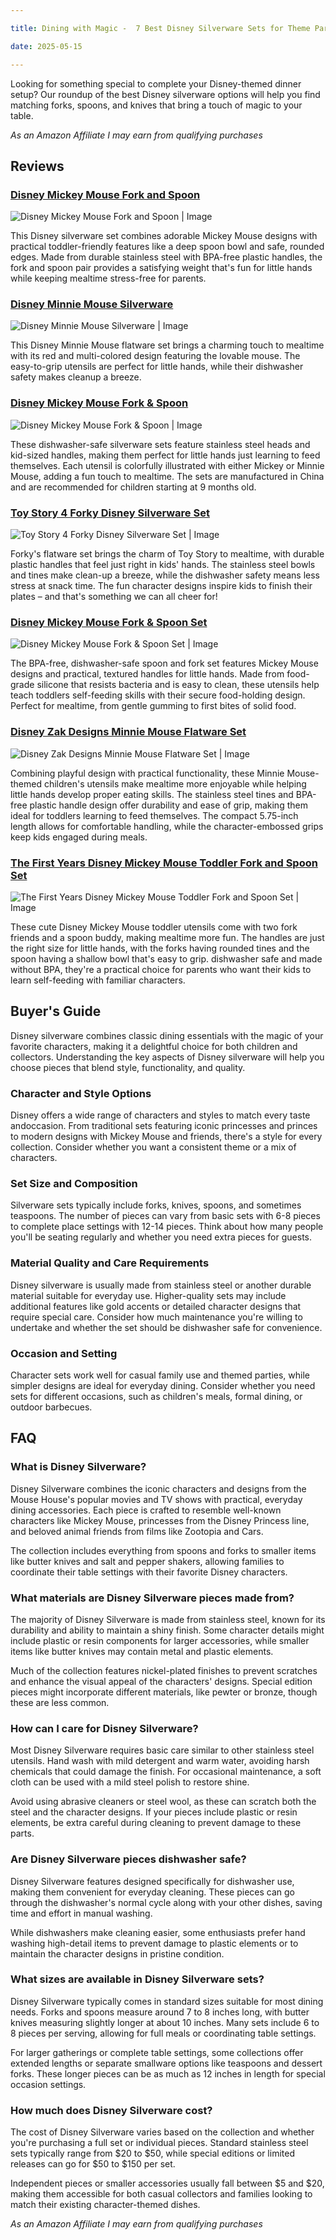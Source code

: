 ```yaml
---

title: Dining with Magic -  7 Best Disney Silverware Sets for Theme Park Tastings

date: 2025-05-15

---
```


Looking for something special to complete your Disney-themed dinner setup? Our roundup of the best Disney silverware options will help you find matching forks, spoons, and knives that bring a touch of magic to your table. 

*As an Amazon Affiliate I may earn from qualifying purchases*


## Reviews


### [Disney Mickey Mouse Fork and Spoon](https://serp.ly/@bar/amazon/Disney+Silverware?utm\_term=disney-mickey-mouse-fork-and-spoon)

![Disney Mickey Mouse Fork and Spoon | Image](https://encrypted-tbn3.gstatic.com/shopping?q=tbn:ANd9GcTJqpeyCVUGSCBBetWXA09tfxayLfgaGHSreuTBawFHKXZPwiEHAFNMcns-wS8oSTRqZRntaFyWoYVozBJEws-K3Oe8Tx68&usqp=CAY)

This Disney silverware set combines adorable Mickey Mouse designs with practical toddler-friendly features like a deep spoon bowl and safe, rounded edges. Made from durable stainless steel with BPA-free plastic handles, the fork and spoon pair provides a satisfying weight that's fun for little hands while keeping mealtime stress-free for parents. 


### [Disney Minnie Mouse Silverware](https://serp.ly/@bar/amazon/Disney+Silverware?utm\_term=disney-minnie-mouse-silverware)

![Disney Minnie Mouse Silverware | Image](https://encrypted-tbn1.gstatic.com/shopping?q=tbn:ANd9GcQSfWRDJMzMZp9VQkA82vp3tYSSCKHStXT9bweGC1cYxlV\_K2Bqa8aOdoWZKfZZvcFeyjqmJkbo6AgJLn5-Z\_MeG5\_p3lwW&usqp=CAY)

This Disney Minnie Mouse flatware set brings a charming touch to mealtime with its red and multi-colored design featuring the lovable mouse. The easy-to-grip utensils are perfect for little hands, while their dishwasher safety makes cleanup a breeze. 


### [Disney Mickey Mouse Fork & Spoon](https://serp.ly/@bar/amazon/Disney+Silverware?utm\_term=disney-mickey-mouse-fork-spoon)

![Disney Mickey Mouse Fork & Spoon | Image](https://encrypted-tbn1.gstatic.com/shopping?q=tbn:ANd9GcRm0pLBLCcF0890RDC9yKKSSPdSBu4gd\_Q3ojxQnE1uw58IszC9lDAYnSUnqhvNH6jrBY77P1EKmCzezT5tjM\_wiq7eb\_U2&usqp=CAY)

These dishwasher-safe silverware sets feature stainless steel heads and kid-sized handles, making them perfect for little hands just learning to feed themselves. Each utensil is colorfully illustrated with either Mickey or Minnie Mouse, adding a fun touch to mealtime. The sets are manufactured in China and are recommended for children starting at 9 months old. 


### [Toy Story 4 Forky Disney Silverware Set](https://serp.ly/@bar/amazon/Disney+Silverware?utm\_term=toy-story-4-forky-disney-silverware-set)

![Toy Story 4 Forky Disney Silverware Set | Image](https://encrypted-tbn3.gstatic.com/shopping?q=tbn:ANd9GcRQeV1JZHUOccMGEY0Q7NqDX9YJDKXarmVr7pqHOr10C9y-gd3\_zSQ7t8XcWExaJ8\_uOY4OAftZgByu-tWJD7fbs5g\_XyJHyg&usqp=CAY)

Forky's flatware set brings the charm of Toy Story to mealtime, with durable plastic handles that feel just right in kids' hands. The stainless steel bowls and tines make clean-up a breeze, while the dishwasher safety means less stress at snack time. The fun character designs inspire kids to finish their plates – and that's something we can all cheer for! 


### [Disney Mickey Mouse Fork & Spoon Set](https://serp.ly/@bar/amazon/Disney+Silverware?utm\_term=disney-mickey-mouse-fork-spoon-set)

![Disney Mickey Mouse Fork & Spoon Set | Image](https://encrypted-tbn0.gstatic.com/shopping?q=tbn:ANd9GcT2B915vGS8v1bK0\_3JBKOcwIfSVAc1fKZQDGubW2dxDGWyjS4VxRn\_n1osim3Zm6BF70ADAEkP6Mh2SLpO7s49n6CLFtHdJg&usqp=CAY)

The BPA-free, dishwasher-safe spoon and fork set features Mickey Mouse designs and practical, textured handles for little hands. Made from food-grade silicone that resists bacteria and is easy to clean, these utensils help teach toddlers self-feeding skills with their secure food-holding design. Perfect for mealtime, from gentle gumming to first bites of solid food. 


### [Disney Zak Designs Minnie Mouse Flatware Set](https://serp.ly/@bar/amazon/Disney+Silverware?utm\_term=disney-zak-designs-minnie-mouse-flatware-set)

![Disney Zak Designs Minnie Mouse Flatware Set | Image](https://encrypted-tbn1.gstatic.com/shopping?q=tbn:ANd9GcSoRITvgnYHr3erAUNT0Y4xQsB\_MwdzTEzj52a4EmwZr-CULJM&usqp=CAY)

Combining playful design with practical functionality, these Minnie Mouse-themed children's utensils make mealtime more enjoyable while helping little hands develop proper eating skills. The stainless steel tines and BPA-free plastic handle design offer durability and ease of grip, making them ideal for toddlers learning to feed themselves. The compact 5.75-inch length allows for comfortable handling, while the character-embossed grips keep kids engaged during meals. 


### [The First Years Disney Mickey Mouse Toddler Fork and Spoon Set](https://serp.ly/@bar/amazon/Disney+Silverware?utm\_term=the-first-years-disney-mickey-mouse-toddler-fork-and-spoon-set)

![The First Years Disney Mickey Mouse Toddler Fork and Spoon Set | Image](https://encrypted-tbn3.gstatic.com/shopping?q=tbn:ANd9GcRfkx-ipq2aCKxE6jbo8qwD\_etGy3z7FvoiInf4VOUuI3YtrYVe&usqp=CAY)

These cute Disney Mickey Mouse toddler utensils come with two fork friends and a spoon buddy, making mealtime more fun. The handles are just the right size for little hands, with the forks having rounded tines and the spoon having a shallow bowl that's easy to grip. dishwasher safe and made without BPA, they're a practical choice for parents who want their kids to learn self-feeding with familiar characters. 


## Buyer's Guide

Disney silverware combines classic dining essentials with the magic of your favorite characters, making it a delightful choice for both children and collectors. Understanding the key aspects of Disney silverware will help you choose pieces that blend style, functionality, and quality. 


### Character and Style Options

Disney offers a wide range of characters and styles to match every taste andoccasion. From traditional sets featuring iconic princesses and princes to modern designs with Mickey Mouse and friends, there's a style for every collection. Consider whether you want a consistent theme or a mix of characters. 


### Set Size and Composition

Silverware sets typically include forks, knives, spoons, and sometimes teaspoons. The number of pieces can vary from basic sets with 6-8 pieces to complete place settings with 12-14 pieces. Think about how many people you'll be seating regularly and whether you need extra pieces for guests. 


### Material Quality and Care Requirements

Disney silverware is usually made from stainless steel or another durable material suitable for everyday use. Higher-quality sets may include additional features like gold accents or detailed character designs that require special care. Consider how much maintenance you're willing to undertake and whether the set should be dishwasher safe for convenience. 


### Occasion and Setting

Character sets work well for casual family use and themed parties, while simpler designs are ideal for everyday dining. Consider whether you need sets for different occasions, such as children's meals, formal dining, or outdoor barbecues. 


## FAQ


### What is Disney Silverware?

Disney Silverware combines the iconic characters and designs from the Mouse House's popular movies and TV shows with practical, everyday dining accessories. Each piece is crafted to resemble well-known characters like Mickey Mouse, princesses from the Disney Princess line, and beloved animal friends from films like Zootopia and Cars. 

The collection includes everything from spoons and forks to smaller items like butter knives and salt and pepper shakers, allowing families to coordinate their table settings with their favorite Disney characters. 


### What materials are Disney Silverware pieces made from?

The majority of Disney Silverware is made from stainless steel, known for its durability and ability to maintain a shiny finish. Some character details might include plastic or resin components for larger accessories, while smaller items like butter knives may contain metal and plastic elements. 

Much of the collection features nickel-plated finishes to prevent scratches and enhance the visual appeal of the characters' designs. Special edition pieces might incorporate different materials, like pewter or bronze, though these are less common. 


### How can I care for Disney Silverware?

Most Disney Silverware requires basic care similar to other stainless steel utensils. Hand wash with mild detergent and warm water, avoiding harsh chemicals that could damage the finish. For occasional maintenance, a soft cloth can be used with a mild steel polish to restore shine. 

Avoid using abrasive cleaners or steel wool, as these can scratch both the steel and the character designs. If your pieces include plastic or resin elements, be extra careful during cleaning to prevent damage to these parts. 


### Are Disney Silverware pieces dishwasher safe?

Disney Silverware features designed specifically for dishwasher use, making them convenient for everyday cleaning. These pieces can go through the dishwasher's normal cycle along with your other dishes, saving time and effort in manual washing. 

While dishwashers make cleaning easier, some enthusiasts prefer hand washing high-detail items to prevent damage to plastic elements or to maintain the character designs in pristine condition. 


### What sizes are available in Disney Silverware sets?

Disney Silverware typically comes in standard sizes suitable for most dining needs. Forks and spoons measure around 7 to 8 inches long, with butter knives measuring slightly longer at about 10 inches. Many sets include 6 to 8 pieces per serving, allowing for full meals or coordinating table settings. 

For larger gatherings or complete table settings, some collections offer extended lengths or separate smallware options like teaspoons and dessert forks. These longer pieces can be as much as 12 inches in length for special occasion settings. 


### How much does Disney Silverware cost?

The cost of Disney Silverware varies based on the collection and whether you're purchasing a full set or individual pieces. Standard stainless steel sets typically range from $20 to $50, while special editions or limited releases can go for $50 to $150 per set. 

Independent pieces or smaller accessories usually fall between $5 and $20, making them accessible for both casual collectors and families looking to match their existing character-themed dishes. 

*As an Amazon Affiliate I may earn from qualifying purchases*